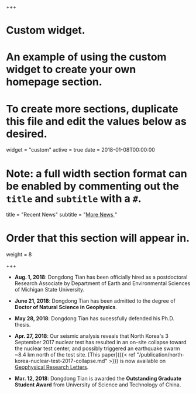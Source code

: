 +++
# Custom widget.
# An example of using the custom widget to create your own homepage section.
# To create more sections, duplicate this file and edit the values below as desired.
widget = "custom"
active = true
date = 2018-01-08T00:00:00

# Note: a full width section format can be enabled by commenting out the `title` and `subtitle` with a `#`.
title = "Recent News"
subtitle = "[More News <i class='fa fa-angle-double-right'></i>](/~dongzhi/news)"

# Order that this section will appear in.
weight = 8

+++

-   **Aug. 1, 2018**:
    Dongdong Tian has been officially hired as a postdoctoral Research Associate by Department of 
    Earth and Environmental Sciences of Michigan State University.

-   **June 21, 2018**:
    Dongdong Tian has been admitted to the degree of **Doctor of Natural Science in Geophysics**.

-   **May 28, 2018**:
    Dongdong Tian has sucessfully defended his Ph.D. thesis.

-   **Apr. 27, 2018**:
    Our seismic analysis reveals that North Korea's 3 September 2017 nuclear test
    has resulted in an on-site collapse toward the nuclear test center, and
    possibly triggered an earthquake swarm ~8.4 km north of the test site.
    [This paper]({{< ref "/publication/north-korea-nuclear-test-2017-collapse.md" >}})
    is now available on
    [Geophysical Research Letters](https://doi.org/10.1029/2018GL077649).

-   **Mar. 12, 2018**:
    Dongdong Tian is awarded the **Outstanding Graduate Student Award**
    from University of Science and Technology of China.
